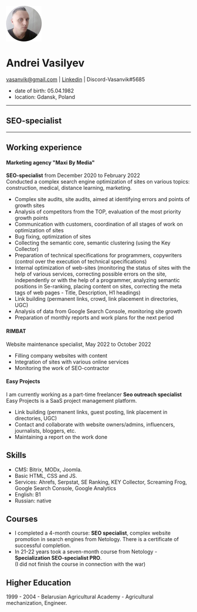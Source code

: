 ![Vasanvik](image/Vasanvik.jpg)
# Andrei Vasilyev
vasanvik@gmail.com | [Linkedin](https://www.linkedin.com/in/andrei-vasilyev/) | Discord-Vasanvik#5685  
* date of birth: 05.04.1982
* location: Gdansk, Poland
_____________
## SEO-specialist
_____________
## Working experience
 #### Marketing agency "Maxi By Media"<br>  
 **SEO-specialist** from December 2020 to February 2022<br> 
 Conducted a complex search engine optimization of sites on various topics: construction, medical, distance learning, marketing.<br>
 - Complex site audits, site audits, aimed at identifying errors and points of growth sites
 - Analysis of competitors from the TOP, evaluation of the most priority growth points
 - Communication with customers, coordination of all stages of work on optimization of sites
 - Bug fixing, optimization of sites
 - Collecting the semantic core, semantic clustering (using the Key Collector)
 - Preparation of technical specifications for programmers, copywriters (control over the execution of technical specifications)
 - Internal optimization of web-sites (monitoring the status of sites with the help of various services, correcting possible errors on the site, independently or with   the help of a programmer, analyzing semantic positions in Se-ranking, placing content on sites, correcting the meta tags of web pages - Title, Description, H1         headings)
 - Link building (permanent links, crowd, link placement in directories, UGC)
 - Analysis of data from Google Search Console, monitoring site growth
 - Preparation of monthly reports and work plans for the next period
 #### RIMBAT<br>   
 Website maintenance specialist, May 2022 to October 2022<br> 
 - Filling company websites with content
 - Integration of sites with various online services
 - Monitoring the work of SEO-contractor
 #### Easy Projects<br>   
 I am currently working as a part-time freelancer **Seo outreach specialist**<br>
 Easy Projects is a SaaS project management platform.<br>
 - Link building (permanent links, guest posting, link placement in directories, UGC)
 - Contact and collaborate with website owners/admins, influencers, journalists, bloggers, etc.
 - Maintaining a report on the work done

 ## Skills
 * CMS: Bitrix, MODx, Joomla.<br>
 * Basic HTML, CSS and JS.<br>
 * Services: Ahrefs, Serpstat, SE Ranking, KEY Collector, Screaming Frog, Google Search Console, Google Analytics<br>
 * English: B1<br>
 * Russian: native

 ## Courses
  - I completed a 4-month course: **SEO specialist**, complex website promotion in search engines from Netology.
    There is a certificate of successful completion.
  - In 21-22 years took a seven-month course from Netology - **Specialization SEO-specialist PRO**.<br>
    (I did not finish the course in connection with the war)

 ## Higher Education
 1999 - 2004 - Belarusian Agricultural Academy - Agricultural mechanization, Engineer. 

